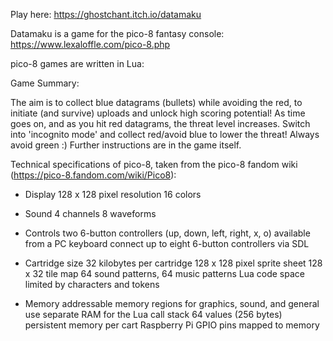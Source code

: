 Play here:
https://ghostchant.itch.io/datamaku

Datamaku is a game for the pico-8 fantasy console:
https://www.lexaloffle.com/pico-8.php

pico-8 games are written in Lua:

Game Summary: 

The aim is to collect blue datagrams (bullets) while avoiding the red, to initiate (and survive) uploads and unlock high scoring potential!
As time goes on, and as you hit red datagrams, the threat level increases. Switch into 'incognito mode' and collect red/avoid blue to lower the threat! 
Always avoid green :)
Further instructions are in the game itself.

Technical specifications of pico-8, taken from the pico-8 fandom wiki (https://pico-8.fandom.com/wiki/Pico8):

- Display
128 x 128 pixel resolution
16 colors

- Sound
4 channels
8 waveforms

- Controls
two 6-button controllers (up, down, left, right, x, o) available from a PC keyboard
connect up to eight 6-button controllers via SDL

- Cartridge size
32 kilobytes per cartridge
128 x 128 pixel sprite sheet
128 x 32 tile map
64 sound patterns, 64 music patterns
Lua code space limited by characters and tokens

- Memory
addressable memory regions for graphics, sound, and general use
separate RAM for the Lua call stack
64 values (256 bytes) persistent memory per cart
Raspberry Pi GPIO pins mapped to memory




